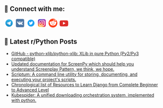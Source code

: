 ## 🔎 Connect with me:
[<img src="https://github.com/bullbesh/bullbesh/blob/main/images/Telegram.png" width="32" height="32" />](https://t.me/bullbesh)
[<img src="https://github.com/bullbesh/bullbesh/blob/main/images/VK.png" width="32" height="32" />](https://vk.com/bullbesh)
[<img src="https://github.com/bullbesh/bullbesh/blob/main/images/Twitter.png" width="32" height="32" />](https://twitter.com/bullbesh1)
[<img src="https://github.com/bullbesh/bullbesh/blob/main/images/Instagram.png" width="32" height="32" />](https://www.instagram.com/bullbesh)
[<img src="https://github.com/bullbesh/bullbesh/blob/main/images/Reddit.png" width="32" height="32" />](https://www.reddit.com/user/bullbesh)
[<img src="https://github.com/bullbesh/bullbesh/blob/main/images/YouTube.png" width="32" height="32" />](https://www.youtube.com/channel/UCtfjRs6uzgq5mfm8S06WTcg)

## 📕 Latest r/Python Posts
<!-- BLOG-POST-LIST:START -->
- [GitHub - python-xlib/python-xlib: XLib in pure Python &lpar;Py2/Py3 compatible&rpar;](https://www.reddit.com/r/Python/comments/109ugs3/github_pythonxlibpythonxlib_xlib_in_pure_python/)
- [Updated documentation for ScreenPy which should help you understand Screenplay Pattern, we think, we hope.](https://www.reddit.com/r/Python/comments/109s091/updated_documentation_for_screenpy_which_should/)
- [Scriptum: A command line utility for storing, documenting, and executing your project&#39;s scripts.](https://www.reddit.com/r/Python/comments/109qxzw/scriptum_a_command_line_utility_for_storing/)
- [Chronological list of Resources to Learn Django from Complete Beginner to Advanced Level](https://www.reddit.com/r/Python/comments/109px3s/chronological_list_of_resources_to_learn_django/)
- [Kubespider: A unified downloading orchestration system, implemented with python.](https://www.reddit.com/r/Python/comments/109pwcj/kubespider_a_unified_downloading_orchestration/)
<!-- BLOG-POST-LIST:END -->
